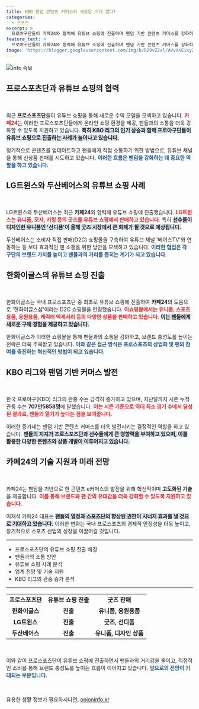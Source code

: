 ```yaml
---
title: KBO 팬덤 콘텐츠 커머스의 새로운 시대 열다!
categories:
  - 스포츠
excerpt: >
  프로야구단들이 카페24와 협력해 유튜브 쇼핑에 진출하며 팬덤 기반 콘텐츠 커머스를 강화하고 있습니다. LG트윈스와 두산베어스가 굿즈 판매에 나섰고, KBO 리그는 역대 최소 경기 수로 700만 관중을 넘겼습니다. 팬들을 위한 독창적인 쇼핑 경험이 기대됩니다!
feature_text: >
  프로야구단들이 카페24와 협력해 유튜브 쇼핑에 진출하며 팬덤 기반 콘텐츠 커머스를 강화하고 있습니다. LG트윈스와 두산베어스가 굿즈 판매에 나섰고, KBO 리그는 역대 최소 경기 수로 700만 관중을 넘겼습니다. 팬들을 위한 독창적인 쇼핑 경험이 기대됩니다!
image: 'https://blogger.googleusercontent.com/img/b/R29vZ2xl/AVvXsEixyZcFfHzMRdzZMjFBmAUKJYCLCGyLL1o632UiGVXcaFdKo_bkvkuCioo0uUKlGfBVcT3P84aROyZIXSBEx3Aw5nCQ3pTgDom1WDC4m8eifvWiAmWEEVb4x6G_l8C0QH225ldMjyaFvpxGEBGNO37VmDTDMHGhJPq73UglMfDca1-0aw/s1600/blogspot.png'
---
```


<p><img src="https://blogger.googleusercontent.com/img/b/R29vZ2xl/AVvXsEixyZcFfHzMRdzZMjFBmAUKJYCLCGyLL1o632UiGVXcaFdKo_bkvkuCioo0uUKlGfBVcT3P84aROyZIXSBEx3Aw5nCQ3pTgDom1WDC4m8eifvWiAmWEEVb4x6G_l8C0QH225ldMjyaFvpxGEBGNO37VmDTDMHGhJPq73UglMfDca1-0aw/s1600/blogspot.png" alt="info 속보" /></p>

<h2 data-ke-size="size26">프로스포츠단과 유튜브 쇼핑의 협력</h2>

<p data-ke-size="size16">&nbsp;</p> 

<p data-ke-size="size16">최근 <b>프로스포츠단</b>들이 유튜브 쇼핑을 통해 새로운 수익 모델을 모색하고 있습니다. <b><span style="color: #ee2323;">카페24</span></b>는 이러한 프로스포츠단들에게 온라인 쇼핑 환경을 제공, 팬들과의 소통을 더욱 강화할 수 있도록 지원하고 있습니다. <b><span style="background-color: #21538527;">특히 KBO 리그의 인기 상승과 함께 프로야구단들이 유튜브 쇼핑으로 진출하는 사례가 늘어나고 있습니다.</span></b></p> 

<p data-ke-size="size16">정기적으로 콘텐츠를 업데이트하고 팬들에게 직접 소통하기 위한 방법으로, 유튜브 채널을 통해 신상품 판매를 시도하고 있습니다. <b><span style="color: #1a5490;">이러한 흐름은 팬덤을 강화하는 데 중요한 역할을 하고 있습니다.</span></b></p> 

<h2 data-ke-size="size26">LG트윈스와 두산베어스의 유튜브 쇼핑 사례</h2>

<p data-ke-size="size16">&nbsp;</p> 

<p data-ke-size="size16">LG트윈스와 두산베어스는 최근 <b>카페24</b>와 협력해 유튜브 쇼핑에 진출했습니다. <b><span style="color: #ee2323;">LG트윈스는 유니폼, 모자, 키링 등의 굿즈를 유튜브 쇼핑에서 판매하고 있습니다.</span></b> 특히 <b><span style="background-color: #21538527;">선수들이 디자인한 유니폼인 '선디폼'이 올해 굿즈 시장에서 큰 화제가 될 것으로 예상됩니다.</span></b></p> 

<p data-ke-size="size16">두산베어스는 소비자 직접 판매(D2C) 쇼핑몰을 구축하여 유튜브 채널 '베어스TV'와 연동하는 등 보다 효과적인 팬 소통을 위한 방안을 모색하고 있습니다. <b><span style="color: #1a5490;">이러한 협업은 각 구단의 브랜드 가치를 높이고 팬들과의 거리를 좁히는 계기가 되고 있습니다.</span></b></p> 

<h2 data-ke-size="size26">한화이글스의 유튜브 쇼핑 진출</h2>

<p data-ke-size="size16">&nbsp;</p> 

<p data-ke-size="size16">한화이글스는 국내 프로스포츠단 중 최초로 유튜브 쇼핑에 진출하여 <b>카페24</b>의 도움으로 '한화이글스샵'이라는 D2C 쇼핑몰을 런칭했습니다. <b><span style="color: #ee2323;">이쇼핑몰에서는 유니폼, 스포츠용품, 응원용품, 캐릭터 액세서리 등의 다양한 상품을 판매하고 있습니다.</span></b> <b><span style="background-color: #21538527;">이는 팬들에게 새로운 구매 경험을 제공하고 있습니다.</span></b></p> 

<p data-ke-size="size16">한화이글스가 이러한 쇼핑몰을 통해 팬들과의 소통을 강화하고, 브랜드 충성도를 높이는 전략은 더욱 주목받고 있습니다. <b><span style="color: #1a5490;">이와 같은 접근 방식은 프로스포츠의 상업화 및 팬의 참여를 증진하는 혁신적인 방법이 되고 있습니다.</span></b></p> 

<h2 data-ke-size="size26">KBO 리그와 팬덤 기반 커머스 발전</h2>

<p data-ke-size="size16">&nbsp;</p> 

<p data-ke-size="size16">한국 프로야구(KBO) 리그의 관중 수는 급격히 증가하고 있으며, 지난달까지 시즌 누적 관중 수는 <b>707만5858명</b>에 달했습니다. <b><span style="color: #ee2323;">이는 시즌 기준으로 역대 최소 경기 수에서 달성된 결과로, 팬들의 열기가 높다는 점을 보여줍니다.</span></b></p> 

<p data-ke-size="size16">이러한 증가세는 팬덤 기반 콘텐츠 커머스를 더욱 발전시키는 결정적인 역할을 하고 있습니다. <b><span style="background-color: #21538527;">팬들의 지지가 프로스포츠단과 선수들에게 큰 영향력을 부여하고 있으며, 이를 활용한 다양한 콘텐츠와 상품 개발이 이루어지고 있습니다.</span></b></p> 

<h2 data-ke-size="size26">카페24의 기술 지원과 미래 전망</h2>

<p data-ke-size="size16">&nbsp;</p> 

<p data-ke-size="size16">카페24는 팬덤을 기반으로 한 콘텐츠 e커머스의 발전을 위해 혁신적이며 <b>고도화된 기술</b>을 제공합니다. <b><span style="color: #ee2323;">이를 통해 브랜드와 팬 간의 유대감을 더욱 강화할 수 있도록 지원하고 있습니다.</span></b></p> 

<p data-ke-size="size16">이재석 카페24 대표는 <b><span style="background-color: #21538527;">팬들의 열정과 스포츠단의 향상된 권한이 시너지 효과를 낼 것으로 기대하고 있습니다.</span></b> 이러한 변화는 국내 프로스포츠의 경제적 안정성을 더욱 높이고, 장기적으로 스포츠 산업의 성장을 이끌어갈 것입니다.</p> 

<hr/>

<ul>
<li>프로스포츠단의 유튜브 쇼핑 진출 배경</li>
<li>팬들과의 소통 방안</li>
<li>유튜브 쇼핑 사례 분석</li>
<li>업계 전망 및 기술 지원</li>
<li>KBO 리그의 관중 증가 분석</li>
</ul>

<hr/>

<table style="width: 100%;">
    <tr>
        <td style="text-align: center; height: 17px;"><b>프로스포츠단</b></td>
        <td style="text-align: center; height: 17px;"><b>유튜브 쇼핑 진출</b></td>
        <td style="text-align: center; height: 17px;"><b>굿즈 판매</b></td>
    </tr>
    <tr>
        <td style="text-align: center; height: 17px;"><b>한화이글스</b></td>
        <td style="text-align: center; height: 17px;"><b>진출</b></td>
        <td style="text-align: center; height: 17px;"><b>유니폼, 응원용품</b></td>
    </tr>
    <tr>
        <td style="text-align: center; height: 17px;"><b>LG트윈스</b></td>
        <td style="text-align: center; height: 17px;"><b>진출</b></td>
        <td style="text-align: center; height: 17px;"><b>굿즈, 선디폼</b></td>
    </tr>
     <tr>
        <td style="text-align: center; height: 17px;"><b>두산베어스</b></td>
        <td style="text-align: center; height: 17px;"><b>진출</b></td>
        <td style="text-align: center; height: 17px;"><b>유니폼, 디자인 상품</b></td>
    </tr>
</table>

<p data-ke-size="size16">&nbsp;</p> 

<p data-ke-size="size16">이와 같이 프로스포츠단이 유튜브 쇼핑에 진출하면서 팬들과의 거리감을 줄이고, 직접적인 소비를 통해 브랜드 충성도를 높이는 흐름이 이어지고 있습니다. <b><span style="color: #1a5490;">앞으로의 전망이 기대되는 부분입니다.</span></b></p> 

<p data-ke-size="size16">&nbsp;</p> 
유용한 생활 정보가 필요하시다면, <a href="https://onioninfo.kr" rel="dofollow">onioninfo.kr</a>


